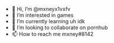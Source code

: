 - 👋 Hi, I’m @mxneyx1vxfv
- 👀 I’m interested in games
- 🌱 I’m currently learning uh idk
- 💞️ I’m looking to collaborate on pornhub
- 📫 How to reach me mxney#8142

<!---
mxneyx1vxfv/mxneyx1vxfv is a ✨ special ✨ repository because its `README.md` (this file) appears on your GitHub profile.
You can click the Preview link to take a look at your changes.
--->
